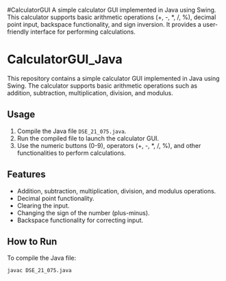 #CalculatorGUI
A simple calculator GUI implemented in Java using Swing. This calculator supports basic arithmetic operations (+, -, *, /, %), decimal point input, backspace functionality, and sign inversion. It provides a user-friendly interface for performing calculations.

# CalculatorGUI_Java

This repository contains a simple calculator GUI implemented in Java using Swing. The calculator supports basic arithmetic operations such as addition, subtraction, multiplication, division, and modulus.

## Usage
1. Compile the Java file `DSE_21_075.java`.
2. Run the compiled file to launch the calculator GUI.
3. Use the numeric buttons (0-9), operators (+, -, *, /, %), and other functionalities to perform calculations.

## Features
- Addition, subtraction, multiplication, division, and modulus operations.
- Decimal point functionality.
- Clearing the input.
- Changing the sign of the number (plus-minus).
- Backspace functionality for correcting input.

## How to Run
To compile the Java file:
```bash
javac DSE_21_075.java
